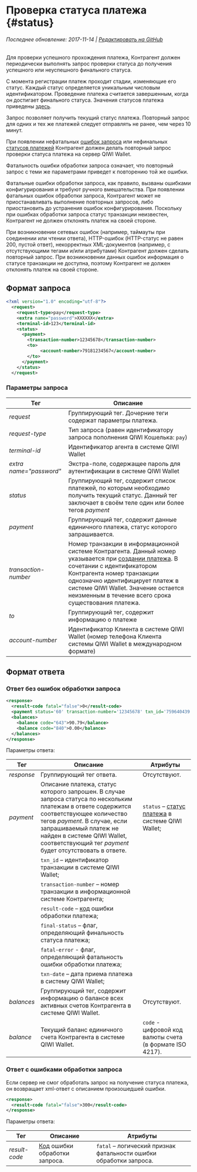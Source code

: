 # Проверка статуса платежа {#status}

###### Последнее обновление: 2017-11-14 | [Редактировать на GitHub](https://github.com/QIWI-API/topup-wallet-doc/blob/master/_topup-status_ru.html.md)

Для проверки успешного прохождения платежа, Контрагент должен периодически выполнять запрос проверки статуса до получения успешного или неуспешного финального статуса.

С момента регистрации платеж проходит стадии, изменяющие его статус. Каждый статус определяется  уникальным числовым идентификатором. Проведение платежа считается завершенным, когда он достигает финального статуса. Значения статусов платежа приведены [здесь](#statuses).

Запрос позволяет получить текущий статус платежа. Повторный запрос для одних и тех же платежей следует отправлять не ранее, чем через 10 минут.

При появлении нефатальных [ошибок запроса](#tech_error) или нефинальных [статусов платежей](#statuses) Контрагент должен делать повторный запрос проверки статуса платежа на сервер QIWI Wallet.

Фатальность ошибки обработки запроса означает, что повторный запрос с теми же параметрами приведет к повторению той же ошибки.

Фатальные ошибки обработки запроса, как правило, вызваны ошибками конфигурирования и требуют ручного вмешательства. При появлении фатальных ошибок обработки запроса, Контрагент может не приостанавливать выполнение повторных запросов, либо приостановить до устранения ошибок конфигурирования. Поскольку при ошибках обработки запроса статус транзакции неизвестен, Контрагент не должен отклонять платеж на своей стороне.

При возникновении сетевых ошибок (например, таймауты при соединении или чтении ответа), HTTP-ошибок (HTTP-статус не равен 200, пустой ответ), некорректных XML-документов (например, c отсутствующими тегами и/или атрибутами) Контрагент должен сделать повторный запрос. При возникновении данных ошибок информация о статусе транзакции не доступна, поэтому Контрагент не должен отклонять платеж на своей стороне.

## Формат запроса

~~~xml
<?xml version="1.0" encoding="utf-8"?>
  <request>
    <request-type>pay</request-type>
    <extra name="password">XXXXXX</extra>
    <terminal-id>123</terminal-id>
    <status>
      <payment>
        <transaction-number>12345678</transaction-number>
        <to>
             <account-number>79181234567</account-number>
        </to>
      </payment>
    </status>
  </request>
~~~

### Параметры запроса

Тег|Описание
-|-
*request*| Группирующий тег. Дочерние теги содержат параметры платежа.
*request-type* | Тип запроса (равен идентификатору запроса пополнения QIWI Кошелька: `pay`)
*terminal-id* | Идентификатор агента в системе QIWI Wallet
*extra name="password"* | Экстра-поле, содержащее пароль для аутентификации в системе QIWI Wallet
*status*|Группирующий тег, содержит список платежей, по которым необходимо получить текущий статус. Данный тег заключает в своём теле один или более тегов *payment*
*payment*|Группирующий тег, содержит данные единичного платежа, статус которого запрашивается.
*transaction-number* | Номер транзакции в информационной системе Контрагента. Данный номер указывается при [создании платежа](#payment). В сочетании с идентификатором Контрагента номер транзакции однозначно идентифицирует платеж в системе QIWI Wallet.  Значение остается неизменным в течение всего срока существования платежа.
*to*|Группирующий тег, содержит информацию о платеже
*account-number* | Идентификатор Клиента в системе QIWI Wallet (номер телефона Клиента системы QIWI Wallet в международном формате)

## Формат ответа

### Ответ без ошибок обработки запроса

~~~xml
<response>
  <result-code fatal="false">0</result-code>
  <payment status='60' transaction-number='12345678' txn_id='759640439' result-сode='0' final-status='true'  fatal-error='false' txn-date='12.03.2012 14:24:38'  />
  <balances>
    <balance code="643">90.79</balance>
    <balance code="840">0.00</balance>
  </balances>
</response>
~~~

Параметры ответа:

Тег|Описание|Атрибуты
--------|------|---------
*response*	| Группирующий тег ответа.|Отсутствуют.
*payment* | Описание платежа, статус которого запрошен. В случае запроса статуса по нескольким платежам в ответе содержится соответствующее количество тегов *payment*. В случае, если запрашиваемый платеж не найден в системе QIWI Wallet, соответствующий тег *payment* будет отсутствовать в ответе.| `status` – [статус платежа](#statuses) в системе QIWI Wallet;
 | | `txn_id` – идентификатор транзакции в системе QIWI Wallet;
 | | `transaction-number` – номер транзакции в информационной системе Контрагента;
 | | `result-code` – [код](#error) ошибки обработки платежа;
 | | `final-status` – флаг, определяющий финальность статуса платежа;
 | |  `fatal-error` - флаг, определяющий фатальность ошибки обработки платежа;
 | | `txn-date` – дата приема платежа в систему QIWI Wallet;
*balances*|Группирующий тег, содержит информацию о балансе всех активных счетов Контрагента в системе QIWI Wallet. |Отсутствуют.
*balance* | Текущий баланс единичного счета Контрагента в системе QIWI Wallet.| `code` - цифровой код валюты счета (в формате ISO 4217).

### Ответ с ошибками обработки запроса

Если сервер не смог обработать запрос на получение статуса платежа, он возвращает xml-ответ с описанием произошедшей ошибки.

~~~xml
<response>
  <result-code fatal="false">300</result-code>
</response>
~~~

Параметры ответа:

 Тег|Описание|Атрибуты
--------|------|---------
*result-code* | [Код](#tech_error) ошибки обработки запроса.| `fatal` – логический признак фатальности ошибки обработки запроса.
